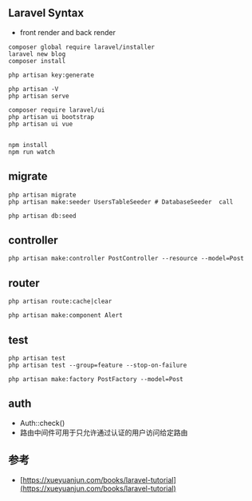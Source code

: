 ## Laravel Syntax

* front render and back render

```
composer global require laravel/installer
laravel new blog
composer install 

php artisan key:generate

php artisan -V
php artisan serve

composer require laravel/ui
php artisan ui bootstrap
php artisan ui vue


npm install
npm run watch
```


## migrate

```
php artisan migrate
php artisan make:seeder UsersTableSeeder # DatabaseSeeder  call

php artisan db:seed
```

## controller 

```
php artisan make:controller PostController --resource --model=Post
```

## router

```
php artisan route:cache|clear
```

```
php artisan make:component Alert
```

## test

```
php artisan test
php artisan test --group=feature --stop-on-failure

php artisan make:factory PostFactory --model=Post
```

## auth

* Auth::check()
* 路由中间件可用于只允许通过认证的用户访问给定路由

## 参考

* [https://xueyuanjun.com/books/laravel-tutorial](https://xueyuanjun.com/books/laravel-tutorial)
